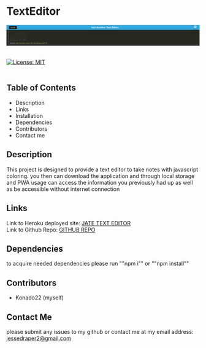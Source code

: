 # TextEditor

![infopic](./assets/infopic.png)
</br>
</br>

[![License: MIT](https://img.shields.io/badge/License-MIT-yellow.svg)](https://opensource.org/licenses/MIT)
</br>
</br>

## Table of Contents

- Description
- Links
- Installation
- Dependencies
- Contributors
- Contact me </br>

## Description

This project is designed to provide a text editor to take notes with javascript coloring. you then can download the application and through local storage and PWA usage can access the information you previously had up as well as be accessible without internet connection

## Links

Link to Heroku deployed site: <a href="https://pure-island-75813.herokuapp.com/" target="_blank">JATE TEXT EDITOR</a> </br>
Link to Github Repo: <a href="https://github.com/Konado22/newTextEditor" target= "_blank"> GITHUB REPO</a>

## Dependencies

to acquire needed dependencies please run ""npm i"" or ""npm install""

## Contributors

- Konado22 (myself)

## Contact Me

please submit any issues to my github or contact me at my email address: jessedraper2@gmail.com
